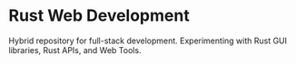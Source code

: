 # Rust Web Development
Hybrid repository for full-stack development. Experimenting with Rust GUI libraries, Rust APIs, and Web Tools.

